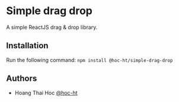 # Simple drag drop

A simple ReactJS drag & drop library.

## Installation

Run the following command:
`npm install @hoc-ht/simple-drag-drop`

## Authors

- Hoang Thai Hoc [@hoc-ht](https://github.com/hoc-ht)
